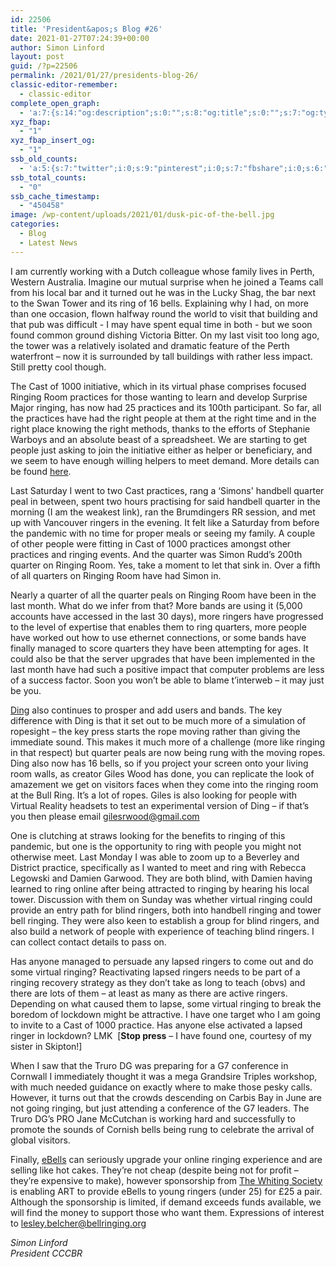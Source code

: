 ```yaml
---
id: 22506
title: 'President&apos;s Blog #26'
date: 2021-01-27T07:24:39+00:00
author: Simon Linford
layout: post
guid: /?p=22506
permalink: /2021/01/27/presidents-blog-26/
classic-editor-remember:
  - classic-editor
complete_open_graph:
  - 'a:7:{s:14:"og:description";s:0:"";s:8:"og:title";s:0:"";s:7:"og:type";s:0:"";s:12:"twitter:card";s:7:"summary";s:15:"twitter:creator";s:0:"";s:19:"twitter:description";s:0:"";s:8:"og:image";s:5:"22508";}'
xyz_fbap:
  - "1"
xyz_fbap_insert_og:
  - "1"
ssb_old_counts:
  - 'a:5:{s:7:"twitter";i:0;s:9:"pinterest";i:0;s:7:"fbshare";i:0;s:6:"reddit";i:0;s:6:"tumblr";N;}'
ssb_total_counts:
  - "0"
ssb_cache_timestamp:
  - "450458"
image: /wp-content/uploads/2021/01/dusk-pic-of-the-bell.jpg
categories:
  - Blog
  - Latest News
---
```

I am currently working with a Dutch colleague whose family lives in Perth, Western Australia. Imagine our mutual surprise when he joined a Teams call from his local bar and it turned out he was in the Lucky Shag, the bar next to the Swan Tower and its ring of 16 bells. Explaining why I had, on more than one occasion, flown halfway round the world to visit that building and that pub was difficult - I may have spent equal time in both - but we soon found common ground dishing Victoria Bitter. On my last visit too long ago, the tower was a relatively isolated and dramatic feature of the Perth waterfront – now it is surrounded by tall buildings with rather less impact. Still pretty cool though.

The Cast of 1000 initiative, which in its virtual phase comprises focused Ringing Room practices for those wanting to learn and develop Surprise Major ringing, has now had 25 practices and its 100th participant. So far, all the practices have had the right people at them at the right time and in the right place knowing the right methods, thanks to the efforts of Stephanie Warboys and an absolute beast of a spreadsheet. We are starting to get people just asking to join the initiative either as helper or beneficiary, and we seem to have enough willing helpers to meet demand. More details can be found <a href="/cast-of-1000/" target="_blank" rel="noopener">here</a>.

Last Saturday I went to two Cast practices, rang a &#8216;Simons&apos; handbell quarter peal in between, spent two hours practising for said handbell quarter in the morning (I am the weakest link), ran the Brumdingers RR session, and met up with Vancouver ringers in the evening. It felt like a Saturday from before the pandemic with no time for proper meals or seeing my family. A couple of other people were fitting in Cast of 1000 practices amongst other practices and ringing events. And the quarter was Simon Rudd’s 200th quarter on Ringing Room. Yes, take a moment to let that sink in. Over a fifth of all quarters on Ringing Room have had Simon in.

Nearly a quarter of all the quarter peals on Ringing Room have been in the last month. What do we infer from that? More bands are using it (5,000 accounts have accessed in the last 30 days), more ringers have progressed to the level of expertise that enables them to ring quarters, more people have worked out how to use ethernet connections, or some bands have finally managed to score quarters they have been attempting for ages. It could also be that the server upgrades that have been implemented in the last month have had such a positive impact that computer problems are less of a success factor. Soon you won’t be able to blame t’interweb – it may just be you.

<a href="http://dinging.co.uk/" target="_blank" rel="noopener">Ding</a> also continues to prosper and add users and bands. The key difference with Ding is that it set out to be much more of a simulation of ropesight – the key press starts the rope moving rather than giving the immediate sound. This makes it much more of a challenge (more like ringing in that respect) but quarter peals are now being rung with the moving ropes. Ding also now has 16 bells, so if you project your screen onto your living room walls, as creator Giles Wood has done, you can replicate the look of amazement we get on visitors faces when they come into the ringing room at the Bull Ring. It’s a lot of ropes. Giles is also looking for people with Virtual Reality headsets to test an experimental version of Ding – if that’s you then please email <gilesrwood@gmail.com>

One is clutching at straws looking for the benefits to ringing of this pandemic, but one is the opportunity to ring with people you might not otherwise meet. Last Monday I was able to zoom up to a Beverley and District practice, specifically as I wanted to meet and ring with Rebecca Legowski and Damien Garwood. They are both blind, with Damien having learned to ring online after being attracted to ringing by hearing his local tower. Discussion with them on Sunday was whether virtual ringing could provide an entry path for blind ringers, both into handbell ringing and tower bell ringing. They were also keen to establish a group for blind ringers, and also build a network of people with experience of teaching blind ringers. I can collect contact details to pass on.

Has anyone managed to persuade any lapsed ringers to come out and do some virtual ringing? Reactivating lapsed ringers needs to be part of a ringing recovery strategy as they don’t take as long to teach (obvs) and there are lots of them – at least as many as there are active ringers. Depending on what caused them to lapse, some virtual ringing to break the boredom of lockdown might be attractive. I have one target who I am going to invite to a Cast of 1000 practice. Has anyone else activated a lapsed ringer in lockdown? LMK  [**Stop press** – I have found one, courtesy of my sister in Skipton!]

When I saw that the Truro DG was preparing for a G7 conference in Cornwall I immediately thought it was a mega Grandsire Triples workshop, with much needed guidance on exactly where to make those pesky calls. However, it turns out that the crowds descending on Carbis Bay in June are not going ringing, but just attending a conference of the G7 leaders. The Truro DG’s PRO Jane McCutchan is working hard and successfully to promote the sounds of Cornish bells being rung to celebrate the arrival of global visitors.

Finally, <a href="https://ebells.co.uk/index.html" target="_blank" rel="noopener">eBells</a> can seriously upgrade your online ringing experience and are selling like hot cakes. They’re not cheap (despite being not for profit – they’re expensive to make), however sponsorship from <a href="https://www.whitingsociety.org.uk/" target="_blank" rel="noopener">The Whiting Society</a> is enabling ART to provide eBells to young ringers (under 25) for £25 a pair. Although the sponsorship is limited, if demand exceeds funds available, we will find the money to support those who want them. Expressions of interest to <lesley.belcher@bellringing.org>

_Simon Linford_  
_President CCCBR_

&nbsp;

&nbsp;
